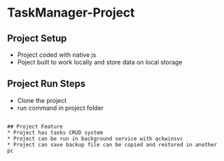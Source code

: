 # TaskManager-Project

## Project Setup
* Project coded with native js
* Poject built to work locally and store data on local storage 


## Project Run Steps 
* Clone the project 
* run command in project folder 
```` npm run start

## Project Feature 
* Project has tasks CRUD system
* Project can be run in background service with qckwinsvc
* Project can save backup file can be copied and restored in another pc  
